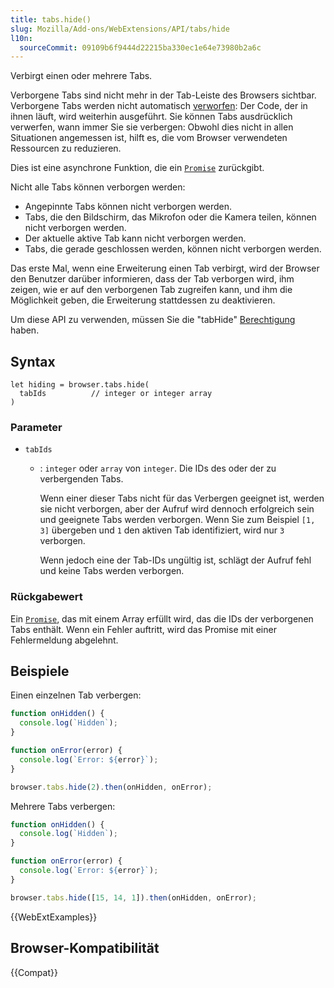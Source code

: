 ```yaml
---
title: tabs.hide()
slug: Mozilla/Add-ons/WebExtensions/API/tabs/hide
l10n:
  sourceCommit: 09109b6f9444d22215ba330ec1e64e73980b2a6c
---
```


Verbirgt einen oder mehrere Tabs.

Verborgene Tabs sind nicht mehr in der Tab-Leiste des Browsers sichtbar. Verborgene Tabs werden nicht automatisch [verworfen](/de/docs/Mozilla/Add-ons/WebExtensions/API/tabs/discard): Der Code, der in ihnen läuft, wird weiterhin ausgeführt. Sie können Tabs ausdrücklich verwerfen, wann immer Sie sie verbergen: Obwohl dies nicht in allen Situationen angemessen ist, hilft es, die vom Browser verwendeten Ressourcen zu reduzieren.

Dies ist eine asynchrone Funktion, die ein [`Promise`](/de/docs/Web/JavaScript/Reference/Global_Objects/Promise) zurückgibt.

Nicht alle Tabs können verborgen werden:

- Angepinnte Tabs können nicht verborgen werden.
- Tabs, die den Bildschirm, das Mikrofon oder die Kamera teilen, können nicht verborgen werden.
- Der aktuelle aktive Tab kann nicht verborgen werden.
- Tabs, die gerade geschlossen werden, können nicht verborgen werden.

Das erste Mal, wenn eine Erweiterung einen Tab verbirgt, wird der Browser den Benutzer darüber informieren, dass der Tab verborgen wird, ihm zeigen, wie er auf den verborgenen Tab zugreifen kann, und ihm die Möglichkeit geben, die Erweiterung stattdessen zu deaktivieren.

Um diese API zu verwenden, müssen Sie die "tabHide" [Berechtigung](/de/docs/Mozilla/Add-ons/WebExtensions/manifest.json/permissions) haben.

## Syntax

```js-nolint
let hiding = browser.tabs.hide(
  tabIds          // integer or integer array
)
```

### Parameter

- `tabIds`
  - : `integer` oder `array` von `integer`. Die IDs des oder der zu verbergenden Tabs.

    Wenn einer dieser Tabs nicht für das Verbergen geeignet ist, werden sie nicht verborgen, aber der Aufruf wird dennoch erfolgreich sein und geeignete Tabs werden verborgen. Wenn Sie zum Beispiel `[1, 3]` übergeben und `1` den aktiven Tab identifiziert, wird nur `3` verborgen.

    Wenn jedoch eine der Tab-IDs ungültig ist, schlägt der Aufruf fehl und keine Tabs werden verborgen.

### Rückgabewert

Ein [`Promise`](/de/docs/Web/JavaScript/Reference/Global_Objects/Promise), das mit einem Array erfüllt wird, das die IDs der verborgenen Tabs enthält. Wenn ein Fehler auftritt, wird das Promise mit einer Fehlermeldung abgelehnt.

## Beispiele

Einen einzelnen Tab verbergen:

```js
function onHidden() {
  console.log(`Hidden`);
}

function onError(error) {
  console.log(`Error: ${error}`);
}

browser.tabs.hide(2).then(onHidden, onError);
```

Mehrere Tabs verbergen:

```js
function onHidden() {
  console.log(`Hidden`);
}

function onError(error) {
  console.log(`Error: ${error}`);
}

browser.tabs.hide([15, 14, 1]).then(onHidden, onError);
```

{{WebExtExamples}}

## Browser-Kompatibilität

{{Compat}}
